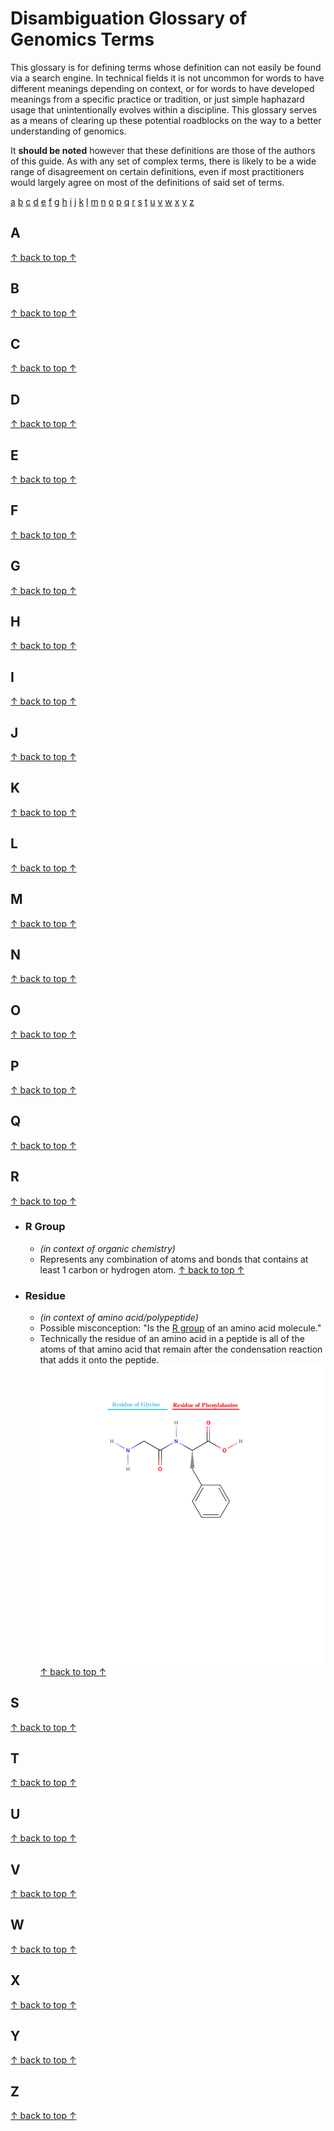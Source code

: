 # Disambiguation Glossary of Genomics Terms

This glossary is for defining terms whose definition can not easily be found via a search engine. In technical fields it is not uncommon for words to have different meanings depending on context, or for words to have developed meanings from a specific practice or tradition, or just simple haphazard usage that unintentionally evolves within a discipline. This glossary serves as a means of clearing up these potential roadblocks on the way to a better understanding of genomics.

It **should be noted** however that these definitions are those of the authors of this guide. As with any set of complex terms, there is likely to be a wide range of disagreement on certain definitions, even if most practitioners would largely agree on most of the definitions of said set of terms. 

[a](#a) [b](#b) [c](#c) [d](#d) [e](#e) [f](#f) [g](#g) [h](#h) [i](#i) [j](#j) [k](#k) [l](#l) [m](#m) [n](#n) [o](#o) [p](#p) [q](#q) [r](#r) [s](#s) [t](#t) [u](#u) [v](#v) [w](#w) [x](#x) [y](#y) [z](#z)

## A
[↑ back to top ↑](#Disambiguation-Glossary-of-Genomics-Terms)
## B
[↑ back to top ↑](#Disambiguation-Glossary-of-Genomics-Terms)
## C
[↑ back to top ↑](#Disambiguation-Glossary-of-Genomics-Terms)
## D
[↑ back to top ↑](#Disambiguation-Glossary-of-Genomics-Terms)
## E
[↑ back to top ↑](#Disambiguation-Glossary-of-Genomics-Terms)
## F
[↑ back to top ↑](#Disambiguation-Glossary-of-Genomics-Terms)
## G
[↑ back to top ↑](#Disambiguation-Glossary-of-Genomics-Terms)
## H
[↑ back to top ↑](#Disambiguation-Glossary-of-Genomics-Terms)
## I
[↑ back to top ↑](#Disambiguation-Glossary-of-Genomics-Terms)
## J
[↑ back to top ↑](#Disambiguation-Glossary-of-Genomics-Terms)
## K
[↑ back to top ↑](#Disambiguation-Glossary-of-Genomics-Terms)
## L
[↑ back to top ↑](#Disambiguation-Glossary-of-Genomics-Terms)
## M
[↑ back to top ↑](#Disambiguation-Glossary-of-Genomics-Terms)
## N
[↑ back to top ↑](#Disambiguation-Glossary-of-Genomics-Terms)
## O
[↑ back to top ↑](#Disambiguation-Glossary-of-Genomics-Terms)
## P
[↑ back to top ↑](#Disambiguation-Glossary-of-Genomics-Terms)
## Q
[↑ back to top ↑](#Disambiguation-Glossary-of-Genomics-Terms) 
## R
[↑ back to top ↑](#Disambiguation-Glossary-of-Genomics-Terms)
- ### R Group
	- _(in context of organic chemistry)_
	- Represents any combination of atoms and bonds that contains at least 1 carbon or hydrogen atom.
[↑ back to top ↑](#Disambiguation-Glossary-of-Genomics-Terms)   
- ### Residue
	- _(in context of amino acid/polypeptide)_ 
	- Possible misconception: "Is the [R group](#R-group) of an amino acid molecule."
	- Technically the residue of an amino acid in a peptide is all of the atoms of that amino acid that remain after the condensation reaction that adds it onto the peptide.
![residue_example](media/images/Glyphe_residue_example.png) 
[↑ back to top ↑](#Disambiguation-Glossary-of-Genomics-Terms)
 
## S
[↑ back to top ↑](#Disambiguation-Glossary-of-Genomics-Terms)
## T
[↑ back to top ↑](#Disambiguation-Glossary-of-Genomics-Terms)
## U
[↑ back to top ↑](#Disambiguation-Glossary-of-Genomics-Terms)
## V
[↑ back to top ↑](#Disambiguation-Glossary-of-Genomics-Terms)
## W
[↑ back to top ↑](#Disambiguation-Glossary-of-Genomics-Terms)
## X
[↑ back to top ↑](#Disambiguation-Glossary-of-Genomics-Terms)
## Y
[↑ back to top ↑](#Disambiguation-Glossary-of-Genomics-Terms)
## Z
[↑ back to top ↑](#Disambiguation-Glossary-of-Genomics-Terms)